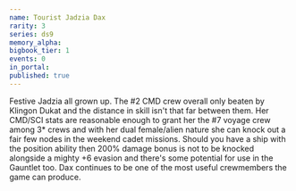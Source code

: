 ```yaml
---
name: Tourist Jadzia Dax
rarity: 3
series: ds9
memory_alpha:
bigbook_tier: 1
events: 0
in_portal:
published: true
---
```


Festive Jadzia all grown up. The #2 CMD crew overall only beaten by Klingon Dukat and the distance in skill isn't that far between them. Her CMD/SCI stats are reasonable enough to grant her the #7 voyage crew among 3* crews and with her dual female/alien nature she can knock out a fair few nodes in the weekend cadet missions. Should you have a ship with the position ability then 200% damage bonus is not to be knocked alongside a mighty +6 evasion and there's some potential for use in the Gauntlet too. Dax continues to be one of the most useful crewmembers the game can produce.
